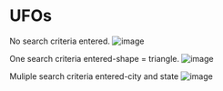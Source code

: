 # UFOs






No search criteria entered.
![image](https://user-images.githubusercontent.com/89353378/143731661-c7190b63-f183-4574-8bfb-0e8758fec14f.png)


One search criteria entered-shape = triangle.
![image](https://user-images.githubusercontent.com/89353378/143731781-3978be97-16bc-4677-941a-addc4c748076.png)


Muliple search criteria entered-city and state
![image](https://user-images.githubusercontent.com/89353378/143731726-d71a7833-da0e-45d6-9ced-6b1546e4f9d9.png)
